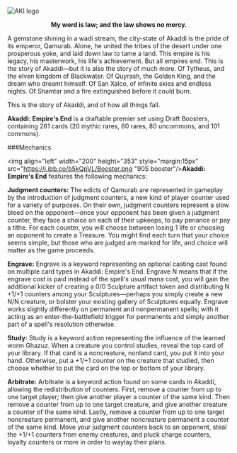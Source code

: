 ![AKI logo](%logo% "Akaddi: Empire's End")


**<p style="text-align: center;">My word is law; and the law shows no mercy.</p>**

A gemstone shining in a wadi stream, the city-state of Akaddi is the pride of its emperor, Qamurab. Alone, he united the tribes of the desert under one prosperous yoke, and laid down law to tame a land. This empire is his legacy, his masterwork, his life's achievement. But all empires end. This is the story of Akaddi—but it is also the story of much more. Of Tytheus, and the elven kingdom of Blackwater. Of Quyrash, the Golden King, and the dream who dreamt himself. Of San Xalco, of infinite skies and endless nights. Of Shamtar and a fire extinguished before it could burn. 

This is the story of Akaddi, and of how all things fall.

**Akaddi: Empire's End** is a draftable premier set using Draft Boosters, containing 261 cards (20 mythic rares, 60 rares, 80 uncommons, and 101 commons).

###Mechanics

<img align="left" width="200" height="353" style="margin:15px" src="https://i.ibb.co/b5kQpVL/Booster.png "90S booster"/>**Akaddi: Empire's End** features the following mechanics:

**Judgment counters:** The edicts of Qamurab are represented in gameplay by the introduction of judgment counters, a new kind of player counter used for a variety of purposes. On their own, judgment counters represent a slow bleed on the opponent—once your opponent has been given a judgment counter, they face a choice on each of their upkeeps, to pay penance or pay a tithe. For each counter, you will choose between losing 1 life or choosing an opponent to create a Treasure. You might find each turn that your choice seems simple, but those who are judged are marked for life, and choice will matter as the game proceeds. 

**Engrave:** Engrave is a keyword representing an optional casting cast found on multiple card types in Akaddi: Empire's End. Engrave N means that if the engrave cost is paid instead of the spell's usual mana cost, you will gain the additional kicker of creating a 0/0 Sculpture artifact token and distributing N +1/+1 counters among your Sculptures—perhaps you simply create a new N/N creature, or bolster your existing gallery of Sculptures equally. Engrave works slightly differently on permanent and nonpermanent spells; with it acting as an enter-the-battlefield trigger for permanents and simply another part of a spell's resolution otherwise.

**Study:** Study is a keyword action representing the influence of the learned worm Ghazuz. When a creature you control studies,  reveal the top card of your library. If that card is a noncreature, nonland card, you put it into your hand. Otherwise, put a +1/+1 counter on the creature that studied, then choose whether to put the card on the top or bottom of your library. 

**Arbitrate:** Arbitrate is a keyword action found on some cards in Akaddi, allowing the redistribution of counters. First, remove a counter from up to one target player; then give another player a counter of the same kind. Then remove a counter from up to one target creature, and give another creature a counter of the same kind. Lastly, remove a counter from up to one target noncreature permanent, and give another noncreature permanent a counter of the same kind. Move your judgment counters back to an opponent, steal the +1/+1 counters from enemy creatures, and pluck charge counters, loyalty counters or more in order to waylay their plans. 